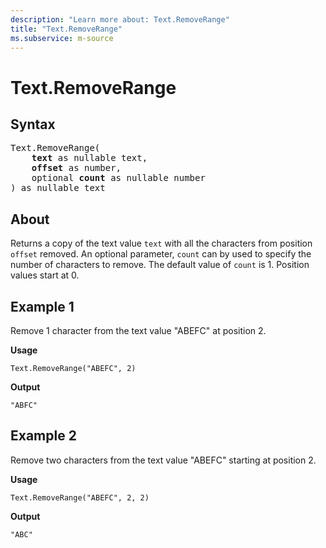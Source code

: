 ```yaml
---
description: "Learn more about: Text.RemoveRange"
title: "Text.RemoveRange"
ms.subservice: m-source
---
```

# Text.RemoveRange

## Syntax

<pre>
Text.RemoveRange(
    <b>text</b> as nullable text,
    <b>offset</b> as number,
    optional <b>count</b> as nullable number
) as nullable text
</pre>
  
## About

Returns a copy of the text value `text` with all the characters from position `offset` removed. An optional parameter, `count` can by used to specify the number of characters to remove. The default value of `count` is 1. Position values start at 0.

## Example 1

Remove 1 character from the text value "ABEFC" at position 2.

**Usage**

```powerquery-m
Text.RemoveRange("ABEFC", 2)
```

**Output**

`"ABFC"`

## Example 2

Remove two characters from the text value "ABEFC" starting at position 2.

**Usage**

```powerquery-m
Text.RemoveRange("ABEFC", 2, 2)
```

**Output**

`"ABC"`
